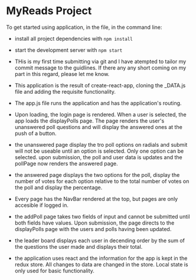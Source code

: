 # MyReads Project

To get started using application, in the file, in the command line:

* install all project dependencies with `npm install`
* start the development server with `npm start`

* THis is my first time submitting via git and I have atempted to tailor my commit message to the guidlines. If there any any short coming on my part in this regard, please let me know.
* This application is the result of create-react-app, cloning the _DATA.js file and   adding the requisite functionality.
* The app.js file runs the application and has the application's routing. 
* Upon loading, the login page is rendered. When a user is selected, the app loads the displayPolls page. The page renders the user's unanswered poll questions and will display the answered ones at the push of a button.
* the unanswered page display the tro poll options on radials and submit will not be useable until an option is selected. Only one option can be selected. upon submission, the poll and user data is updates and the pollPage now renders the answered page.
* the answered page displays the two options for the poll, display the number of votes for each option relative to the total number of votes on the poll and display the percentage.
* Every page has the NavBar rendered at the top, but pages are only accesible if logged in.
* the addPoll page takes two fields of input and cannot be submitted until both fields have values. Upon submission, the page directs to the displayPolls page with the users and polls having been updated.
* the leader board displays each user in decending order by the sum of the questions the user made and displays their total.
* the application uses react and the information for the app is kept in the redux store. All changes to data are changed in the store. Local state is only used for basic functionality.